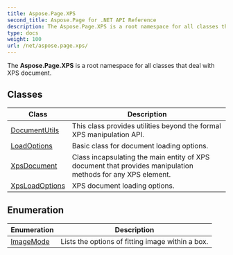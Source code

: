 ```yaml
---
title: Aspose.Page.XPS
second_title: Aspose.Page for .NET API Reference
description: The Aspose.Page.XPS is a root namespace for all classes that deal with XPS document
type: docs
weight: 100
url: /net/aspose.page.xps/
---
```

The **Aspose.Page.XPS** is a root namespace for all classes that deal with XPS document.

## Classes

| Class | Description |
| --- | --- |
| [DocumentUtils](./documentutils/) | This class provides utilities beyond the formal XPS manipulation API. |
| [LoadOptions](./loadoptions/) | Basic class for document loading options. |
| [XpsDocument](./xpsdocument/) | Class incapsulating the main entity of XPS document that provides manipulation methods for any XPS element. |
| [XpsLoadOptions](./xpsloadoptions/) | XPS document loading options. |
## Enumeration

| Enumeration | Description |
| --- | --- |
| [ImageMode](./imagemode/) | Lists the options of fitting image within a box. |


